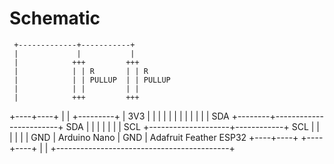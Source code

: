 # Schematic

     +-------------+-----------+
     |             |           |
     |            +++         +++
     |            | | R       | | R
     |            | | PULLUP  | | PULLUP
     |            | |         | |
     |            +++         +++
+----+----+        |           |            +---------+
|   3V3   |        |           |            |         |
|         |        |           |            |         |
|     SDA +--------+------------------------+ SDA     |
|         |                    |            |         |
|     SCL +--------------------+------------+ SCL     |
|         |                                 |         |
|   GND   | Arduino Nano                    |   GND   | Adafruit Feather ESP32
+----+----+                                 +----+----+
     |                                           |
     +-------------------------------------------+


